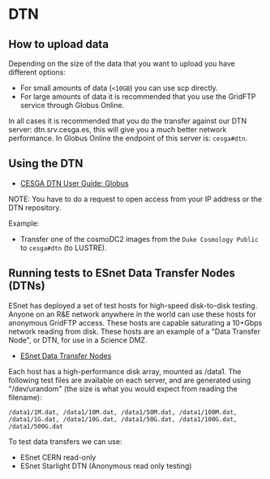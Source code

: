 # DTN
## How to upload data
Depending on the size of the data that you want to upload you have different options:

- For small amounts of data (`<10GB`) you can use scp directly.
- For large amounts of data it is recommended that you use the GridFTP service through Globus Online.

In all cases it is recommended that you do the transfer against our DTN server: dtn.srv.cesga.es, this will give you a much better network performance. In Globus Online the endpoint of this server is: `cesga#dtn`.

## Using the DTN
- [CESGA DTN User Guide: Globus](http://bigdata.cesga.es/dtn-user-guide/globus.html)

NOTE: You have to do a request to open access from your IP address or the DTN repository.

Example:
- Transfer one of the cosmoDC2 images from the `Duke Cosmology Public` to `cesga#dtn` (to LUSTRE).

## Running tests to ESnet Data Transfer Nodes (DTNs)
ESnet has deployed a set of test hosts for high-speed disk-to-disk testing. Anyone on an R&E network anywhere in the world can use these hosts for anonymous GridFTP access. These hosts are capable saturating a 10+Gbps network reading from disk. These hosts are an example of a "Data Transfer Node", or DTN, for use in a Science DMZ.
- [ESnet Data Transfer Nodes](https://fasterdata.es.net/performance-testing/DTNs/)

Each host has a high-performance disk array, mounted as /data1. The following test files are available on each server, and are generated using "/dev/urandom" (the size is what you would expect from reading the filename):

```
/data1/1M.dat, /data1/10M.dat, /data1/50M.dat, /data1/100M.dat,
/data1/1G.dat, /data1/10G.dat, /data1/50G.dat, /data1/100G.dat, /data1/500G.dat
```

To test data transfers we can use:
- ESnet CERN read-only
- ESnet Starlight DTN (Anonymous read only testing)
